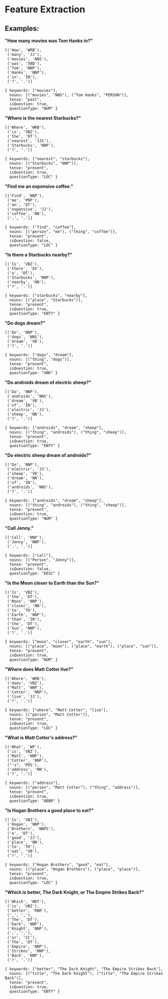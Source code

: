 Feature Extraction
==================

Examples:
---------

**"How many movies was Tom Hanks in?"**

    [('How', 'WRB'),
     ('many', 'JJ'),
     ('movies', 'NNS'),
     ('was', 'VBD'),
     ('Tom', 'NNP'),
     ('Hanks', 'NNP'),
     ('in', 'IN'),
     ('?', '.')]
    
    { keywords: ["movies"],
      nouns: [("movies", "NNS"), ("Tom Hanks", "PERSON")],
      tense: "past",
      isQuestion: true,
      questionType: "NUM" }

**"Where is the nearest Starbucks?"**

    [('Where', 'WRB'),
     ('is', 'VBZ'),
     ('the', 'DT'),
     ('nearest', 'JJS'),
     ('Starbucks', 'NNP'),
     ('?', '.')]    
    
    { keywords: ["nearest", "starbucks"],
      nouns: [("Starbucks", "NNP")],
      tense: "present",
      isQuestion: true,
      questionType: "LOC" }

**"Find me an expensive coffee."**

    [('Find', 'NNP'),
     ('me', 'PRP'),
     ('an', 'DT'),
     ('expensive', 'JJ'),
     ('coffee', 'NN'),
     ('.', '.')]
    
    { keywords: ["find", "coffee"],
      nouns: [("person", "me"), ("thing", "coffee")],
      tense: "present",
      isQuestion: false,
      questionType: "LOC" }

**"Is there a Starbucks nearby?"**

    [('Is', 'VBZ'),
     ('there', 'EX'),
     ('a', 'DT'),
     ('Starbucks', 'NNP'),
     ('nearby', 'NN'),
     ('?', '.')]
    
    { keywords: ["starbucks", "nearby"],
      nouns: [("place", "Starbucks")],
      tense: "present",
      isQuestion: true,
      questionType: "ENTY" }

**"Do dogs dream?"**

    [('Do', 'NNP'),
     ('dogs', 'NNS'),
     ('dream', 'VB'),
     ('?', '.')]
    
    { keywords: ["dogs", "dream"],
      nouns: [("thing", "dogs")],
      tense: "present",
      isQuestion: true,
      questionType: "UNK" }

**"Do androids dream of electric sheep?"**

    [('Do', 'NNP'),
     ('androids', 'NNS'),
     ('dream', 'VB'),
     ('of', 'IN'),
     ('electric', 'JJ'),
     ('sheep', 'NN'),
     ('?', '.')]
    
    { keywords: ["androids", "dream", "sheep"],
      nouns: [("thing", "androids"), ("thing", "sheep")],
      tense: "present",
      isQuestion: true,
      questionType: "ENTY" }

**"Do electric sheep dream of androids?"**

    [('Do', 'NNP'),
     ('electric', 'JJ'),
     ('sheep', 'VB'),
     ('dream', 'NN'),
     ('of', 'IN'),
     ('androids', 'NNS'),
     ('?', '.')]
    
    { keywords: ["androids", "dream", "sheep"],
      nouns: [("thing", "androids"), ("thing", "sheep")],
      tense: "present",
      isQuestion: true,
      questionType: "NUM" }

**"Call Jenny."**

    [('Call', 'NNP'),
     ('Jenny', 'NNP'),
     ('.', '.')]
    
    { keywords: ["call"],
      nouns: [("Person", "Jenny")],
      tense: "present",
      isQuestion: false,
      questionType: "DESC" }

**"Is the Moon closer to Earth than the Sun?"**

    [('Is', 'VBZ'),
     ('the', 'DT'),
     ('Moon', 'NNP'),
     ('closer', 'NN'),
     ('to', 'TO'),
     ('Earth', 'NNP'),
     ('than', 'IN'),
     ('the', 'DT'),
     ('Sun', 'NNP'),
     ('?', '.')]
    
    { keywords: ["moon", "closer", "earth", "sun"],
      nouns: [("place", "moon"), ("place", "earth"), ("place", "sun")],
      tense: "present",
      isQuestion: true,
      questionType: "NUM" }

**"Where does Matt Cotter live?"**

    [('Where', 'WRB'),
     ('does', 'VBZ'),
     ('Matt', 'NNP'),
     ('Cotter', 'NNP'),
     ('live', 'JJ'),
     ('?', '.')]
    
    { keywords: ["where", "Matt Cotter", "live"],
      nouns: [("person", "Matt Cotter")],
      tense: "present",
      isQuestion: true,
      questionType: "LOC" }

**"What is Matt Cotter's address?"**

    [('What', 'WP'),
     ('is', 'VBZ'),
     ('Matt', 'NNP'),
     ('Cotter', 'NNP'),
     ("'s", 'POS'),
     ('address', 'NN'),
     ('?', '.')]
    
    { keywords: ["address"],
      nouns: [("person", "Matt Cotter"), ("thing", "address")],
      tense: "present",
      isQuestion: true,
      questionType: "ABBR" }

**"Is Hogan Brothers a good place to eat?"**

    [('Is', 'VBZ'),
     ('Hogan', 'NNP'),
     ('Brothers', 'NNPS'),
     ('a', 'DT'),
     ('good', 'JJ'),
     ('place', 'NN'),
     ('to', 'TO'),
     ('eat', 'VB'),
     ('?', '.')]
    
    { keywords: ["Hogan Brothers", "good", "eat"],
      nouns: [("place", "Hogan Brothers"), ("place", "place")],
      tense: "present",
      isQuestion: true,
      questionType: "LOC" }

**"Which is better, The Dark Knight, or The Empire Strikes Back?"**

    [('Which', 'WDT'),
     ('is', 'VBZ'),
     ('better', 'RBR'),
     (',', ','),
     ('The', 'DT'),
     ('Dark', 'NNP'),
     ('Knight', 'NNP'),
     (',', ','),
     ('or', 'CC'),
     ('The', 'DT'),
     ('Empire', 'NNP'),
     ('Strikes', 'NNP'),
     ('Back', 'NNP'),
     ('?', '.')]
    
    { keywords: ["better", "The Dark Knight", "The Empire Strikes Back"],
      nouns: [("title", "The Dark Knight"), ("title", "The Empire Strikes Back")],
      tense: "present",
      isQuestion: true,
      questionType: "ENTY" }
